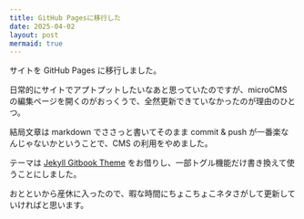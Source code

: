 ```yaml
---
title: GitHub Pagesに移行した
date: 2025-04-02
layout: post
mermaid: true
---
```


サイトを GitHub Pages に移行しました。

日常的にサイトでアプトプットしたいなあと思っていたのですが、microCMS の編集ページを開くのがおっくうで、全然更新できていなかったのが理由のひとつ。

結局文章は markdown でささっと書いてそのまま commit & push が一番楽なんじゃないかということで、CMS の利用をやめました。

テーマは [Jekyll Gitbook Theme](https://github.com/sighingnow/jekyll-gitbook) をお借りし、一部トグル機能だけ書き換えて使うことにしました。

おとといから産休に入ったので、暇な時間にちょこちょこネタさがして更新していければと思います。